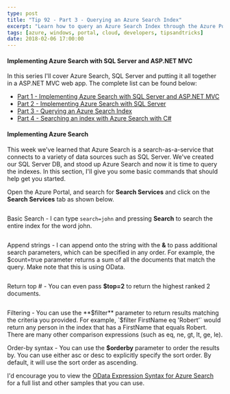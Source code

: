 ```yaml
---
type: post
title: "Tip 92 - Part 3 - Querying an Azure Search Index"
excerpt: "Learn how to query an Azure Search Index through the Azure Portal"
tags: [azure, windows, portal, cloud, developers, tipsandtricks]
date: 2018-02-06 17:00:00
---
```



#### Implementing Azure Search with SQL Server and ASP.NET MVC

In this series I'll cover Azure Search, SQL Server and putting it all together in a ASP.NET MVC web app. The complete list can be found below:

* [Part 1 - Implementing Azure Search with SQL Server and ASP.NET MVC](https://microsoft.github.io/AzureTipsAndTricks/blog/tip90.html?WT.mc_id=github-azuredevtips-micrum)
* [Part 2 - Implementing Azure Search with SQL Server](https://microsoft.github.io/AzureTipsAndTricks/blog/tip91.html?WT.mc_id=github-azuredevtips-micrum)
* [Part 3 - Querying an Azure Search Index](https://microsoft.github.io/AzureTipsAndTricks/blog/tip92.html?WT.mc_id=github-azuredevtips-micrum)
* [Part 4 - Searching an index with Azure Search with C#](https://microsoft.github.io/AzureTipsAndTricks/blog/tip93.html?WT.mc_id=github-azuredevtips-micrum)


#### Implementing Azure Search

This week we've learned that Azure Search is a search-as-a-service that connects to a variety of data sources such as SQL Server. We've created our SQL Server DB, and stood up Azure Search and now it is time to query the indexes. In this section, I'll give you some basic commands that should help get you started. 

Open the Azure Portal, and search for **Search Services** and click on the **Search Services** tab as shown below. 

<img :src="$withBase('/files/azsearchfilter1.png')">

Basic Search - I can type `search=john` and pressing **Search** to search the entire index for the word john. 

<img :src="$withBase('/files/azsearchfilter2.gif')">

Append strings - I can append onto the string with the **&** to pass additional search parameters, which can be specified in any order. For example, the  $count=true parameter returns a sum of all the documents that match the query. Make note that this is using OData.

<img :src="$withBase('/files/azsearchfilter3.png')">

Return top # - You can even pass **$top=2** to return the highest ranked 2 documents. 

<img :src="$withBase('/files/azsearchfilter4.png')">

Filtering - You can use the **$filter** parameter to return results matching the criteria you provided. For example, `$filter FirstName eq 'Robert'` would return any person in the index that has a FirstName that equals Robert. There are many other comparison expressions (such as eq, ne, gt, lt, ge, le). 

Order-by syntax - You can use the **$orderby** parameter to order the results by. You can use either asc or desc to explicitly specify the sort order. By default, it will use the sort order as ascending.

I'd encourage you to view the [OData Expression Syntax for Azure Search](https://docs.microsoft.com/en-us/rest/api/searchservice/odata-expression-syntax-for-azure-search?WT.mc_id=docs-azuredevtips-micrum) for a full list and other samples that you can use. 
